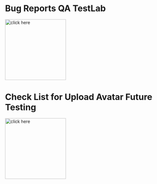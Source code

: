 <div align=left>
  <h1>Bug Reports QA TestLab</h1>
  </div>
  <p><a href="https://docs.google.com/spreadsheets/d/1W_DzeAsw1hXw1jbh25nTP4JBnGTEKYOD5pct-p3oO4Q/edit?usp=share_link">
  <img src="https://lh3.ggpht.com/e3oZddUHSC6EcnxC80rl_6HbY94sM63dn6KrEXJ-C4GIUN-t1XM0uYA_WUwyhbIHmVMH=w300" title="click here" width="200" height="200"/>
</a>
  </p>
  <div align=left>
  <h1>Check List for Upload Avatar Future Testing</h1>
  </div>
  <p><a href="https://docs.google.com/spreadsheets/d/1KGsizUqSrP2E29DYQJRKhruncAmXFwtjd36KCVLLPyE/edit?usp=share_link">
  <img src="https://lh3.ggpht.com/e3oZddUHSC6EcnxC80rl_6HbY94sM63dn6KrEXJ-C4GIUN-t1XM0uYA_WUwyhbIHmVMH=w300" title="click here" width="200" height="200"/>
</a>
  
